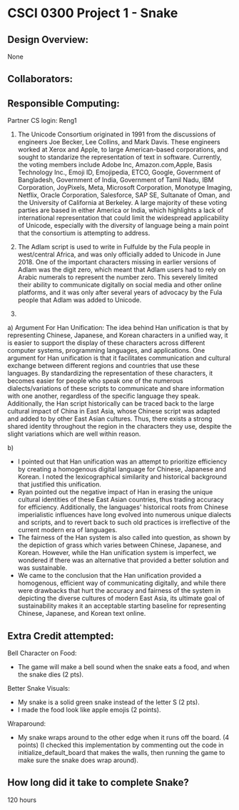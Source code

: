 CSCI 0300 Project 1 - Snake
===========================

## Design Overview:
None

## Collaborators:

## Responsible Computing:
Partner CS login: Reng1

1. The Unicode Consortium originated in 1991 from the discussions of engineers Joe Becker, Lee Collins, and Mark Davis. These engineers worked at Xerox and Apple, to large American-based corporations, and sought to standarize the representation of text in software. Currently, the voting members include Adobe Inc, Amazon.com,Apple, Basis Technology Inc., Emoji ID, Emojipedia, ETCO, Google, Government of Bangladesh,
Government of India, Government of Tamil Nadu, IBM Corporation, JoyPixels, Meta, Microsoft Corporation, Monotype Imaging, Netflix, Oracle Corporation, Salesforce, SAP SE, Sultanate of Oman, and the University of California at Berkeley. A large majority of these voting parties are based in either America or India, which highlights a lack of international representation that could limit the widespread applicability of Unicode, especially with the diversity of language being a main point that the consortium is attempting to address.

2. The Adlam script is used to write in Fulfulde by the Fula people in west/central Africa, and was only officially added to Unicode in June 2018. One of the important characters missing in earlier versions of Adlam was the digit zero, which meant that Adlam users had to rely on Arabic numerals to represent the number zero. This severely limited their ability to communicate digitally on social media and other online platforms, and it was only after several years of advocacy by the Fula people that Adlam was added to Unicode.

3. 
a) Argument For Han Unification:
The idea behind Han unification is that by representing Chinese, Japanese, and Korean characters in a unified way, it is easier to support the display of these characters across different computer systems, programming languages, and applications. One argument for Han unification is that it facilitates communication and cultural exchange between different regions and countries that use these languages. By standardizing the representation of these characters, it becomes easier for people who speak one of the numerous dialects/variations of these scripts to communicate and share information with one another, regardless of the specific language they speak. Additionally, the Han script historically can be traced back to the large cultural impact of China in East Asia, whose Chinese script was adapted and added to by other East Asian cultures. Thus, there exists a strong shared identity throughout the region in the characters they use, despite the slight variations which are well within reason. 

b)  
* I pointed out that Han unification was an attempt to prioritize efficiency by creating a homogenous digital language for Chinese, Japanese and Korean. I noted the lexicographical similarity and historical background that justified this unification.
* Ryan pointed out the negative impact of Han in erasing the unique cultural identities of these East Asian countries, thus trading accuracy for efficiency. Additionally, the languages' historical roots from Chinese imperialistic influences have long evolved into numerous unique dialects and scripts, and to revert back to such old practices is irreflective of the current modern era of languages.
* The fairness of the Han system is also called into question, as shown by the depiction of grass which varies between Chinese, Japanese, and Korean. However, while the Han unification system is imperfect, we wondered if there was an alternative that provided a better solution and was sustainable.
* We came to the conclusion that the Han unification provided a homogenous, efficient way of communicating digitally, and while there were drawbacks that hurt the accuracy and fairness of the system in depicting the diverse cultures of modern East Asia, its ultimate goal of sustainability makes it an acceptable starting baseline for representing Chinese, Japanese, and Korean text online.



## Extra Credit attempted:
Bell Character on Food: 
* The game will make a bell sound when the snake eats a food, and when the snake dies (2 pts).

Better Snake Visuals: 
* My snake is a solid green snake instead of the letter S (2 pts).
* I made the food look like apple emojis (2 points).

Wraparound:
* My snake wraps around to the other edge when it runs off the board. (4 points)
(I checked this implementation by commenting out the code in initialize_default_board that makes the walls, then running the game to make sure the snake does wrap around).

## How long did it take to complete Snake? 
<!-- Enter an approximate number of hours that you spent actively working on the project. --> 120 hours

